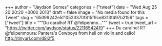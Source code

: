 
+++
author = "Jaydson Gomes"
categories = ["tweet"]
date = "Wed Aug 25 20:20:20 +0000 2010"
draft = false
image = "No media found for this Tweet"
slug = "65099242e5f10523370f815f9ce8313f497b2156"
tags = ["tweet"]
title = """Du caralho! RT @felipenmo..."""
tweet = true
tweet_url = "https://twitter.com/jaydson/status/22116542419"
+++
Du caralho! RT @felipenmoura: Pantera's Cowboys from hell on violin and cello! http://tinyurl.com/d9l2f5
